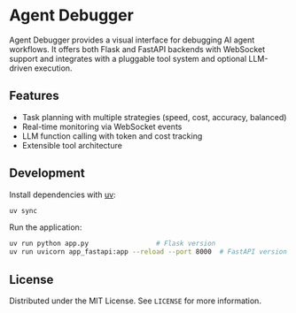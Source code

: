 # Agent Debugger

Agent Debugger provides a visual interface for debugging AI agent workflows. It offers both Flask and FastAPI backends with WebSocket support and integrates with a pluggable tool system and optional LLM-driven execution.

## Features
- Task planning with multiple strategies (speed, cost, accuracy, balanced)
- Real-time monitoring via WebSocket events
- LLM function calling with token and cost tracking
- Extensible tool architecture

## Development
Install dependencies with [uv](https://docs.astral.sh/uv/):

```bash
uv sync
```

Run the application:

```bash
uv run python app.py                 # Flask version
uv run uvicorn app_fastapi:app --reload --port 8000  # FastAPI version
```

## License
Distributed under the MIT License. See `LICENSE` for more information.

